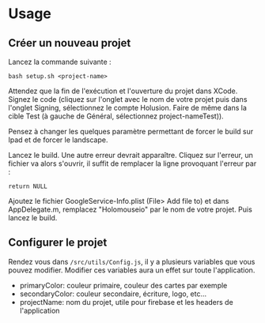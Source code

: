 # Usage

## Créer un nouveau projet

Lancez la commande suivante :

```
bash setup.sh <project-name>
```

Attendez que la fin de l'exécution et l'ouverture du projet dans XCode. Signez le code (cliquez sur l'onglet avec le nom de votre projet
puis dans l'onglet Signing, sélectionnez le compte Holusion. Faire de même dans la cible Test (à gauche de Général, sélectionnez project-nameTest)).

Pensez à changer les quelques paramètre permettant de forcer le build sur Ipad et de forcer le landscape.

Lancez le build. Une autre erreur devrait apparaître. Cliquez sur l'erreur, un fichier va alors s'ouvrir, il suffit de remplacer la ligne provoquant l'erreur par : 

```
return NULL
```

Ajoutez le fichier GoogleService-Info.plist (File> Add file to) et dans AppDelegate.m, remplacez "Holomouseio" par le nom de votre projet. Puis lancez le build.

## Configurer le projet

Rendez vous dans `/src/utils/Config.js`, il y a plusieurs variables que vous pouvez modifier. Modifier ces variables aura un effet sur toute l'application.

- primaryColor: couleur primaire, couleur des cartes par exemple
- secondaryColor: couleur secondaire, écriture, logo, etc...
- projectName: nom du projet, utile pour firebase et les headers de l'application